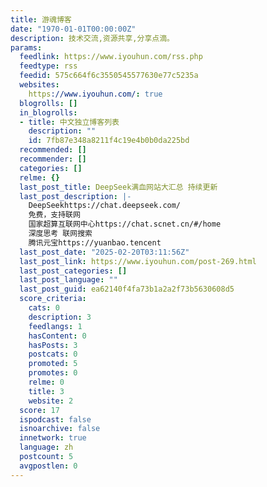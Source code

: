 ```yaml
---
title: 游魂博客
date: "1970-01-01T00:00:00Z"
description: 技术交流,资源共享,分享点滴。
params:
  feedlink: https://www.iyouhun.com/rss.php
  feedtype: rss
  feedid: 575c664f6c3550545577630e77c5235a
  websites:
    https://www.iyouhun.com/: true
  blogrolls: []
  in_blogrolls:
  - title: 中文独立博客列表
    description: ""
    id: 7fb87e348a8211f4c19e4b0b0da225bd
  recommended: []
  recommender: []
  categories: []
  relme: {}
  last_post_title: DeepSeek满血网站大汇总 持续更新
  last_post_description: |-
    DeepSeekhttps://chat.deepseek.com/
    免费，支持联网
    国家超算互联网中心https://chat.scnet.cn/#/home
    深度思考 联网搜索
    腾讯元宝https://yuanbao.tencent
  last_post_date: "2025-02-20T03:11:56Z"
  last_post_link: https://www.iyouhun.com/post-269.html
  last_post_categories: []
  last_post_language: ""
  last_post_guid: ea62140f4fa73b1a2a2f73b5630608d5
  score_criteria:
    cats: 0
    description: 3
    feedlangs: 1
    hasContent: 0
    hasPosts: 3
    postcats: 0
    promoted: 5
    promotes: 0
    relme: 0
    title: 3
    website: 2
  score: 17
  ispodcast: false
  isnoarchive: false
  innetwork: true
  language: zh
  postcount: 5
  avgpostlen: 0
---
```

